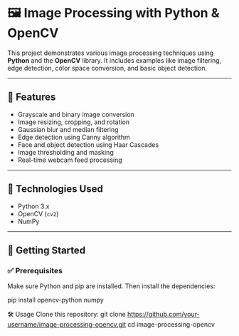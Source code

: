 # 🖼️ Image Processing with Python & OpenCV

This project demonstrates various image processing techniques using **Python** and the **OpenCV** library. It includes examples like image filtering, edge detection, color space conversion, and basic object detection.

---

## 📌 Features

- Grayscale and binary image conversion
- Image resizing, cropping, and rotation
- Gaussian blur and median filtering
- Edge detection using Canny algorithm
- Face and object detection using Haar Cascades
- Image thresholding and masking
- Real-time webcam feed processing

---

## 🧰 Technologies Used

- Python 3.x
- OpenCV (`cv2`)
- NumPy

---

## 🚀 Getting Started

### ✅ Prerequisites

Make sure Python and pip are installed. Then install the dependencies:

pip install opencv-python numpy

🛠️ Usage
Clone this repository:
git clone https://github.com/your-username/image-processing-opencv.git
cd image-processing-opencv
